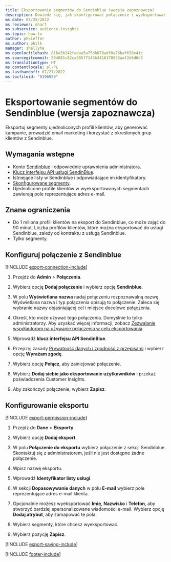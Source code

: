 ```yaml
---
title: Eksportowanie segmentów do Sendinblue (wersja zapoznawcza)
description: Dowiedz się, jak skonfigurować połączenie i wyeksportować je do usługi Sendinblue.
ms.date: 07/25/2022
ms.reviewer: mhart
ms.subservice: audience-insights
ms.topic: how-to
author: phkieffer
ms.author: philk
manager: shellyha
ms.openlocfilehash: 816a3b242fadaa5a75db878adf0a76baf638e41c
ms.sourcegitcommit: 594081c82ca385f7143b3416378533aaf2d6d0d3
ms.translationtype: HT
ms.contentlocale: pl-PL
ms.lasthandoff: 07/27/2022
ms.locfileid: "9196959"
---
```

# <a name="export-segments-to-sendinblue-preview"></a>Eksportowanie segmentów do Sendinblue (wersja zapoznawcza)

Eksportuj segmenty ujednoliconych profili klientów, aby generować kampanie, prowadzić email marketing i korzystać z określonych grup klientów z Sendinblue.

## <a name="prerequisites"></a>Wymagania wstępne

- Konto [Sendinblue](https://www.sendinblue.com/) i odpowiednie uprawnienia administratora.
- [Klucz interfejsu API usługi SendinBlue](https://developers.sendinblue.com/docs/getting-started#:~:text=Get%20your%20API%20key&text=You%20can%20create%20one%20from,your%20settings%20This%20API%20key).
- Istniejące listy w Sendinblue i odpowiadające im identyfikatory.
- [Skonfigurowane segmenty](segments.md).
- Ujednolicone profile klientów w wyeksportowanych segmentach zawierają pole reprezentujące adres e-mail.

## <a name="known-limitations"></a>Znane ograniczenia

- Do 1 miliona profili klientów na eksport do Sendinblue, co może zająć do 90 minut. Liczba profilów klientów, które można eksportować do usługi Sendinblue, zależy od kontraktu z usługą Sendinblue.
- Tylko segmenty.

## <a name="set-up-connection-to-sendinblue"></a>Konfiguruj połączenie z Sendinblue

[!INCLUDE [export-connection-include](includes/export-connection-admn.md)]

1. Przejdź do **Admin** > **Połączenia**.

1. Wybierz opcję **Dodaj połączenie** i wybierz opcję **Sendinblue**.

1. W polu **Wyświetlana nazwa** nadaj połączeniu rozpoznawalną nazwę. Wyświetlana nazwa i typ połączenia opisują to połączenie. Zaleca się wybranie nazwy objaśniającej cel i miejsce docelowe połączenia.

1. Określ, kto może używać tego połączenia. Domyślnie to tylko administratorzy. Aby uzyskać więcej informacji, zobacz [Zezwalanie współautorom na używanie połączenia w celu eksportowania](connections.md#allow-contributors-to-use-a-connection-for-exports).

1. Wprowadź **klucz interfejsu API SendinBlue**.

1. Przejrzyj zasady [Prywatność danych i zgodność z przepisami](connections.md#data-privacy-and-compliance) i wybierz opcję **Wyrażam zgodę**.

1. Wybierz opcję **Połącz**, aby zainicjować połączenie.

1. Wybierz **Dodaj siebie jako eksportowanie użytkowników** i przekaż poświadczenia Customer Insights.

1. Aby zakończyć połączenie, wybierz **Zapisz**.

## <a name="configure-an-export"></a>Konfigurowanie eksportu

[!INCLUDE [export-permission-include](includes/export-permission.md)]

1. Przejdź do **Dane** > **Eksporty**.

1. Wybierz opcję **Dodaj eksport**.

1. W polu **Połączenie do eksportu** wybierz połączenie z sekcji Sendinblue. Skontaktuj się z administratorem, jeśli nie jest dostępne żadne połączenie.

1. Wpisz nazwę eksportu.

1. Wprowadź **Identyfikator listy usługi**.

1. W sekcji **Dopasowywanie danych** w polu **E-mail** wybierz pole reprezentujące adres e-mail klienta.

1. Opcjonalnie możesz wyeksportować **Imię**, **Nazwisko** i **Telefon**, aby stworzyć bardziej spersonalizowane wiadomości e-mail. Wybierz opcję **Dodaj atrybut**, aby zamapować te pola.

1. Wybierz segmenty, które chcesz wyeksportować.

1. Wybierz pozycję **Zapisz**.

[!INCLUDE [export-saving-include](includes/export-saving.md)]

[!INCLUDE [footer-include](includes/footer-banner.md)]
